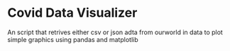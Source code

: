 # Covid Data Visualizer

An script that retrives either csv or json adta from ourworld in data to plot simple graphics using pandas and matplotlib


